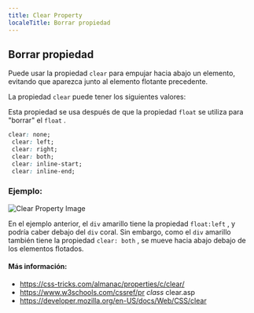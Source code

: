 ```yaml
---
title: Clear Property
localeTitle: Borrar propiedad
---
```

## Borrar propiedad

Puede usar la propiedad `clear` para empujar hacia abajo un elemento, evitando que aparezca junto al elemento flotante precedente.

La propiedad `clear` puede tener los siguientes valores:

Esta propiedad se usa después de que la propiedad `float` se utiliza para "borrar" el `float` .

```css
clear: none; 
 clear: left; 
 clear: right; 
 clear: both; 
 clear: inline-start; 
 clear: inline-end; 
```

### Ejemplo:

![Clear Property Image](https://image.ibb.co/defebR/clear.png "Borrar propiedad")

En el ejemplo anterior, el `div` amarillo tiene la propiedad `float:left` , y podría caber debajo del `div` coral. Sin embargo, como el `div` amarillo también tiene la propiedad `clear: both` , se mueve hacia abajo debajo de los elementos flotados.

#### Más información:

*   https://css-tricks.com/almanac/properties/c/clear/
*   https://www.w3schools.com/cssref/pr _class_ clear.asp
*   https://developer.mozilla.org/en-US/docs/Web/CSS/clear
